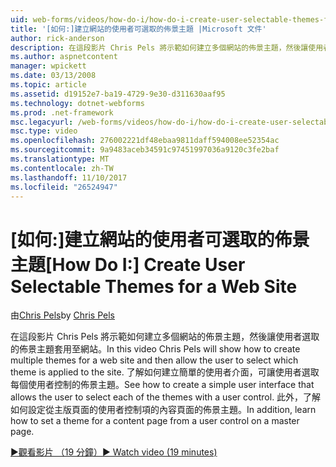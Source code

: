 ```yaml
---
uid: web-forms/videos/how-do-i/how-do-i-create-user-selectable-themes-for-a-web-site
title: '[如何:]建立網站的使用者可選取的佈景主題 |Microsoft 文件'
author: rick-anderson
description: 在這段影片 Chris Pels 將示範如何建立多個網站的佈景主題，然後讓使用者選取的佈景主題套用至網站。 請參閱 < 如何...
ms.author: aspnetcontent
manager: wpickett
ms.date: 03/13/2008
ms.topic: article
ms.assetid: d19152e7-ba19-4729-9e30-d311630aaf95
ms.technology: dotnet-webforms
ms.prod: .net-framework
msc.legacyurl: /web-forms/videos/how-do-i/how-do-i-create-user-selectable-themes-for-a-web-site
msc.type: video
ms.openlocfilehash: 276002221df48ebaa9811daff594008ee52354ac
ms.sourcegitcommit: 9a9483aceb34591c97451997036a9120c3fe2baf
ms.translationtype: MT
ms.contentlocale: zh-TW
ms.lasthandoff: 11/10/2017
ms.locfileid: "26524947"
---
```

<a name="how-do-i-create-user-selectable-themes-for-a-web-site"></a><span data-ttu-id="d55c7-104">[如何:]建立網站的使用者可選取的佈景主題</span><span class="sxs-lookup"><span data-stu-id="d55c7-104">[How Do I:] Create User Selectable Themes for a Web Site</span></span>
====================
<span data-ttu-id="d55c7-105">由[Chris Pels](https://twitter.com/chrispels)</span><span class="sxs-lookup"><span data-stu-id="d55c7-105">by [Chris Pels](https://twitter.com/chrispels)</span></span>

<span data-ttu-id="d55c7-106">在這段影片 Chris Pels 將示範如何建立多個網站的佈景主題，然後讓使用者選取的佈景主題套用至網站。</span><span class="sxs-lookup"><span data-stu-id="d55c7-106">In this video Chris Pels will show how to create multiple themes for a web site and then allow the user to select which theme is applied to the site.</span></span> <span data-ttu-id="d55c7-107">了解如何建立簡單的使用者介面，可讓使用者選取每個使用者控制的佈景主題。</span><span class="sxs-lookup"><span data-stu-id="d55c7-107">See how to create a simple user interface that allows the user to select each of the themes with a user control.</span></span> <span data-ttu-id="d55c7-108">此外，了解如何設定從主版頁面的使用者控制項的內容頁面的佈景主題。</span><span class="sxs-lookup"><span data-stu-id="d55c7-108">In addition, learn how to set a theme for a content page from a user control on a master page.</span></span>

[<span data-ttu-id="d55c7-109">&#9654;觀看影片 （19 分鐘）</span><span class="sxs-lookup"><span data-stu-id="d55c7-109">&#9654; Watch video (19 minutes)</span></span>](https://channel9.msdn.com/Blogs/ASP-NET-Site-Videos/how-do-i-create-user-selectable-themes-for-a-web-site)
